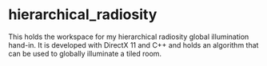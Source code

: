 # hierarchical_radiosity
This holds the workspace for my hierarchical radiosity global illumination hand-in. It is developed with DirectX 11 and C++ and holds an algorithm that can be used to globally illuminate a tiled room.
